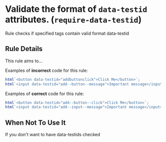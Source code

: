# Validate the format of `data-testid` attributes. (`require-data-testid`)

Rule checks if specified tags contain valid format data-testid

## Rule Details

This rule aims to...

Examples of **incorrect** code for this rule:

```js
html`<button data-testid="addbuttonclick">Click Me</button>`;
html`<input data-testid="add--button--message">Important message</input>`;
```

Examples of **correct** code for this rule:

```js
html`<button data-testid="add--button--click">Click Me</button>`;
html`<input data-testid="add--input--message">Important message</input>`;
```

## When Not To Use It

If you don't want to have data-testids checked
